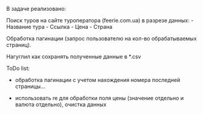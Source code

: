В задаче реализовано:

Поиск туров на сайте туроператора (feerie.com.ua) в разрезе данных:
    - Название тура
    - Ссылка
    - Цена
    - Страна

Обработка пагинации (запрос пользователю на кол-во обрабатываемых страниц).

Нагуглил как сохранять полученные данные в *.csv


ToDo list:

- обработка пагинации с учетом нахождения номера последней страницы...

- использовать re для обработки поля цены (значение отдельно и валюта отдельно), очистка данных